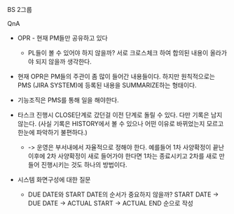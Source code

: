 BS 2그룹

QnA
- OPR - 현재 PM들만 공유하고 있다
	- PL들이 볼 수 있어야 하지 않을까? 서로 크로스체크 하여 합의된 내용이 올라가야 되지 않을까 생각한다.

- 현재 OPR은 PM들의 주관이 좀 많이 들어간 내용들이다. 하지만 원칙적으로는 PMS (JIRA SYSTEM)에 등록된 내용을 SUMMARIZE하는 형태이다.

- 기능조직은 PMS를 통해 일을 해야한다.

- 타스크 진행시 CLOSE단계로 갔던걸 이전 단계로 돌릴 수 있다. 다만 기록은 남지 않는다.
  (사실 기록은 HISTORY에서 볼 수 있으나 어떤 이유로 바뀌었는지 모르고 한눈에 파악하기 불편하다.)
	- -> 운영은 부서내에서 자율적으로 정해야 한다. 예를들어 1차 사양확정이 끝난 이후에 2차 사양확정이 새로 들어가야 한다면 1차는 종료시키고 2차를 새로 만들어 진행시키는 것도 하나의 방법이다.

- 시스템 화면구성에 대한 질문
	- DUE DATE와 START DATE의 순서가 중요하지 않을까? START DATE -> DUE DATE -> ACTUAL START -> ACTUAL END 순으로 작성